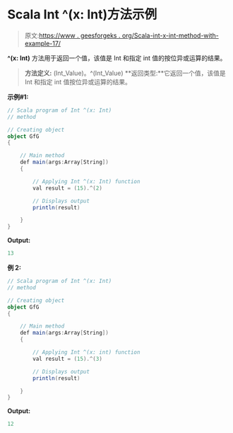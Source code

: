 # Scala Int ^(x: Int)方法示例

> 原文:[https://www . geesforgeks . org/Scala-int-x-int-method-with-example-17/](https://www.geeksforgeeks.org/scala-int-x-int-method-with-example-17/)

**^(x: Int)** 方法用于返回一个值，该值是 Int 和指定 int 值的按位异或运算的结果。

> **方法定义:** (Int_Value)。^(Int_Value)
> **返回类型:**它返回一个值，该值是 Int 和指定 int 值按位异或运算的结果。

**示例#1:**

```scala
// Scala program of Int ^(x: Int)
// method

// Creating object
object GfG
{ 

    // Main method
    def main(args:Array[String])
    {

        // Applying Int ^(x: Int) function
        val result = (15).^(2)

        // Displays output
        println(result)

    }
} 
```

**Output:**

```scala
13

```

**例 2:**

```scala
// Scala program of Int ^(x: Int)
// method

// Creating object
object GfG
{ 

    // Main method
    def main(args:Array[String])
    {

        // Applying Int ^(x: int) function
        val result = (15).^(3)

        // Displays output
        println(result)

    }
} 
```

**Output:**

```scala
12

```